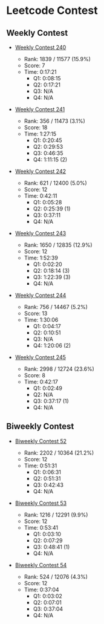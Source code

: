 # Leetcode Contest

## Weekly Contest

* [Weekly Contest 240](https://leetcode.com/contest/weekly-contest-240)
  * Rank: 1839 / 11577 (15.9%)
  * Score: 7
  * Time: 0:17:21
    * Q1: 0:08:15
    * Q2: 0:17:21
    * Q3: N/A
    * Q4: N/A

* [Weekly Contest 241](https://leetcode.com/contest/weekly-contest-241)
  * Rank: 356 / 11473 (3.1%)
  * Score: 18
  * Time: 1:27:15
    * Q1: 0:20:45
    * Q2: 0:29:53
    * Q3: 0:46:35
    * Q4: 1:11:15 (2)

* [Weekly Contest 242](https://leetcode.com/contest/weekly-contest-242)
  * Rank: 621 / 12400 (5.0%)
  * Score: 12
  * Time: 0:42:11
    * Q1: 0:05:28
    * Q2: 0:25:39 (1)
    * Q3: 0:37:11
    * Q4: N/A

* [Weekly Contest 243](https://leetcode.com/contest/weekly-contest-243)
  * Rank: 1650 / 12835 (12.9%)
  * Score: 12
  * Time: 1:52:39
    * Q1: 0:02:20
    * Q2: 0:18:14 (3)
    * Q3: 1:22:39 (3)
    * Q4: N/A

* [Weekly Contest 244](https://leetcode.com/contest/weekly-contest-244)
  * Rank: 756 / 14467 (5.2%)
  * Score: 13
  * Time: 1:30:06
    * Q1: 0:04:17
    * Q2: 0:10:51
    * Q3: N/A
    * Q4: 1:20:06 (2)

* [Weekly Contest 245](https://leetcode.com/contest/weekly-contest-245)
  * Rank: 2998 / 12724 (23.6%)
  * Score: 8
  * Time: 0:42:17
    * Q1: 0:02:49
    * Q2: N/A
    * Q3: 0:37:17 (1)
    * Q4: N/A


## Biweekly Contest

* [Biweekly Contest 52](https://leetcode.com/contest/biweekly-contest-52)
  * Rank: 2202 / 10364 (21.2%)
  * Score: 12
  * Time: 0:51:31
    * Q1: 0:06:31
    * Q2: 0:51:31
    * Q3: 0:42:43
    * Q4: N/A

* [Biweekly Contest 53](https://leetcode.com/contest/biweekly-contest-53)
  * Rank: 1216 / 12291 (9.9%)
  * Score: 12
  * Time: 0:53:41
    * Q1: 0:03:10
    * Q2: 0:07:29
    * Q3: 0:48:41 (1)
    * Q4: N/A

* [Biweekly Contest 54](https://leetcode.com/contest/biweekly-contest-54)
  * Rank: 524 / 12076 (4.3%)
  * Score: 12
  * Time: 0:37:04
    * Q1: 0:03:02
    * Q2: 0:07:01
    * Q3: 0:37:04
    * Q4: N/A